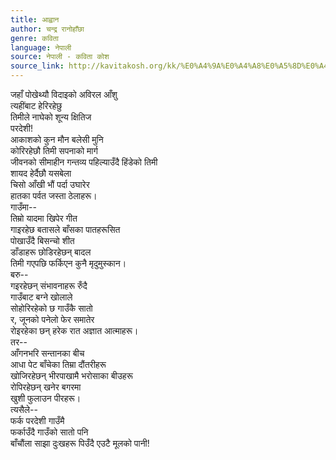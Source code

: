 ```yaml
---
title: आह्वान
author: चन्द्र रानोहाँछा
genre: कविता
language: नेपाली
source: नेपाली - कविता कोश
source_link: http://kavitakosh.org/kk/%E0%A4%9A%E0%A4%A8%E0%A5%8D%E0%A4%A6%E0%A5%8D%E0%A4%B0_%E0%A4%B0%E0%A4%BE%E0%A4%A8%E0%A5%8B%E0%A4%B9%E0%A4%BE%E0%A4%81%E0%A4%9B%E0%A4%BE
---
```


जहाँ पोखेथ्यौ विदाइको अविरल आँशु  
त्यहींबाट हेरिरहेछु  
तिमीले नाघेको शून्य क्षितिज  
परदेशी!  
आकाशको कुन मौन बलेसी मुनि  
कोरिरहेछौ तिमी सपनाको मार्ग  
जीवनको सीमाहीन गन्तव्य पहिल्याउँदै हिंडेको तिमी  
शायद हेर्दैछौ यसबेला  
चिसो आँखी भौं पर्दा उघारेर  
हातका पर्वत जस्ता ठेलाहरू।  
गाउँमा--  
तिम्रो यादमा खिपेर गीत  
गाइरहेछ बतासले बाँसका पातहरूसित  
पोखाउँदै बिसन्चो शीत  
डाँडाहरू छोडिरहेछन् बादल  
तिमी गएपछि फर्किएन कुनै मृदुमुस्कान।  
बरु--  
गइरहेछन् संभावनाहरू रुँदै  
गाउँबाट बग्ने खोलाले  
सोहोरिरहेको छ गाउँकै सातो  
र, जूनको पनेलो फेर समातेर  
रोइरहेका छन् हरेक रात अज्ञात आत्माहरू।  
तर--  
आँगनभरि सन्तानका बीच  
आधा पेट बाँचेका तिम्रा दौंतरीहरू  
खोजिरहेछन् भीरपाखामै भरोसाका बीउहरू  
रोपिरहेछन् खनेर बगरमा  
खुशी फुलाउन पीरहरू।  
त्यसैले--  
फर्क परदेशी गाउँमै  
फर्काउँदै गाउँको सातो पनि  
बाँचौंला साझा दुःखहरू पिउँदै एउटै मूलको पानी!
